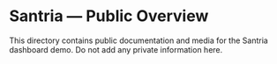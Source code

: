 # Santria — Public Overview

This directory contains public documentation and media for the Santria dashboard demo.
Do not add any private information here.